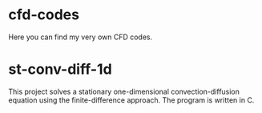 # cfd-codes

Here you can find my very own CFD codes.

# st-conv-diff-1d

This project solves a stationary one-dimensional convection-diffusion equation using the finite-difference approach. The program is written in C.
